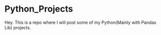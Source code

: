 # Python_Projects

Hey. This is a repo where I will post some of my Python(Mainly with Pandas Lib) projects.

